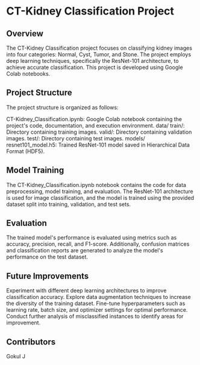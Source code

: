 # CT-Kidney Classification Project

## Overview
The CT-Kidney Classification project focuses on classifying kidney images into four categories: Normal, Cyst, Tumor, and Stone. The project employs deep learning techniques, specifically the ResNet-101 architecture, to achieve accurate classification. This project is developed using Google Colab notebooks.

## Project Structure
The project structure is organized as follows:

CT-Kidney_Classification.ipynb: Google Colab notebook containing the project's code, documentation, and execution environment.
data/
train/: Directory containing training images.
valid/: Directory containing validation images.
test/: Directory containing test images.
models/
resnet101_model.h5: Trained ResNet-101 model saved in Hierarchical Data Format (HDF5).

## Model Training
The CT-Kidney_Classification.ipynb notebook contains the code for data preprocessing, model training, and evaluation. The ResNet-101 architecture is used for image classification, and the model is trained using the provided dataset split into training, validation, and test sets.

## Evaluation
The trained model's performance is evaluated using metrics such as accuracy, precision, recall, and F1-score. Additionally, confusion matrices and classification reports are generated to analyze the model's performance on the test dataset.

## Future Improvements
Experiment with different deep learning architectures to improve classification accuracy.
Explore data augmentation techniques to increase the diversity of the training dataset.
Fine-tune hyperparameters such as learning rate, batch size, and optimizer settings for optimal performance.
Conduct further analysis of misclassified instances to identify areas for improvement.

## Contributors
Gokul J
